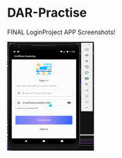 # DAR-Practise
FINAL LoginProject APP Screenshots!


<img src="./loginpage1.png" alt="drawing" width="200" height="250"/>

